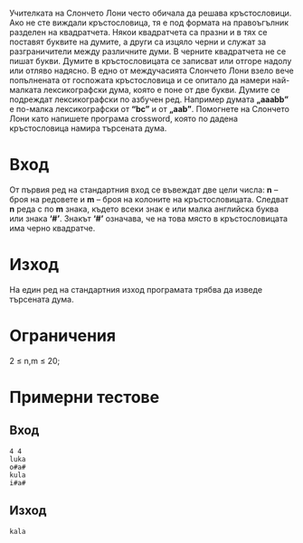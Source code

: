 Учителката на Слончето Лони често обичала да решава кръстословици. Ако не сте виждали кръстословица, тя е под формата на правоъгълник разделен на квадратчета. Някои квадратчета са празни и в тях се поставят буквите на думите, а други са изцяло черни и служат за разграничители между различните думи. В черните квадратчета не се пишат букви. Думите в кръстословицата се записват или отгоре надолу или отляво надясно. В едно от междучасията Слончето Лони взело вече попълнената от госпожата кръстословица и се опитало да намери най-малката лексикографски дума, която е поне от две букви. Думите се подреждат лексикографски по азбучен ред. Например думата **„aaabb”** е по-малка лексикографски от **“bc”** и от **„aab”**.
Помогнете на Слончето Лони като напишете програма crossword, която по дадена кръстословица намира търсената дума.

# Вход
От първия ред на стандартния вход се въвеждат две цели числа: **n** – броя на редовете и **m** – броя на колоните на кръстословицата. Следват **n** реда с по **m** знака, където всеки знак е или малка английска буква или знака **‘#’**. Знакът **‘#’** означава, че на това място в кръстословицата има черно квадратче.
# Изход
На един ред на стандартния изход програмата трябва да изведе търсената дума.

# Ограничения 
2 ≤ n,m ≤ 20;

# Примерни тестове
## Вход
```
4 4
luka
o#a#
kula 
i#a#
```
## Изход
```
kala
``` 

